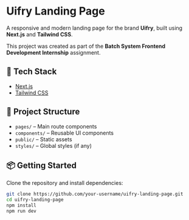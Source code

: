 # Uifry Landing Page

A responsive and modern landing page for the brand **Uifry**, built using **Next.js** and **Tailwind CSS**.

This project was created as part of the **Batch System Frontend Development Internship** assignment.

## 🚀 Tech Stack

- [Next.js](https://nextjs.org/)
- [Tailwind CSS](https://tailwindcss.com/)

## 📁 Project Structure

- `pages/` – Main route components
- `components/` – Reusable UI components
- `public/` – Static assets
- `styles/` – Global styles (if any)

## 📦 Getting Started

Clone the repository and install dependencies:

```bash
git clone https://github.com/your-username/uifry-landing-page.git
cd uifry-landing-page
npm install
npm run dev
